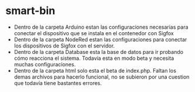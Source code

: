 # smart-bin

* Dentro de la carpeta Arduino estan las configuraciones necesarias para conectar el dispositivo que se instala en el contenedor con Sigfox
* Dentro de la carpeta NodeRed estan las configuraciones para conectar los dispositivos de Sigfox con el servidor.
* Dentro de la carpeta Database esta la base de datos para ir probando cómo reacciona el sistema. Todavía esta en modo beta y necesita muchas configuraciones.
* Dentro de la carpeta html solo esta el beta de index.php. Faltan los demas archivos para hacerlo funcional, no se subieron por una cuestion que todavía tiene
bastantes errores.
